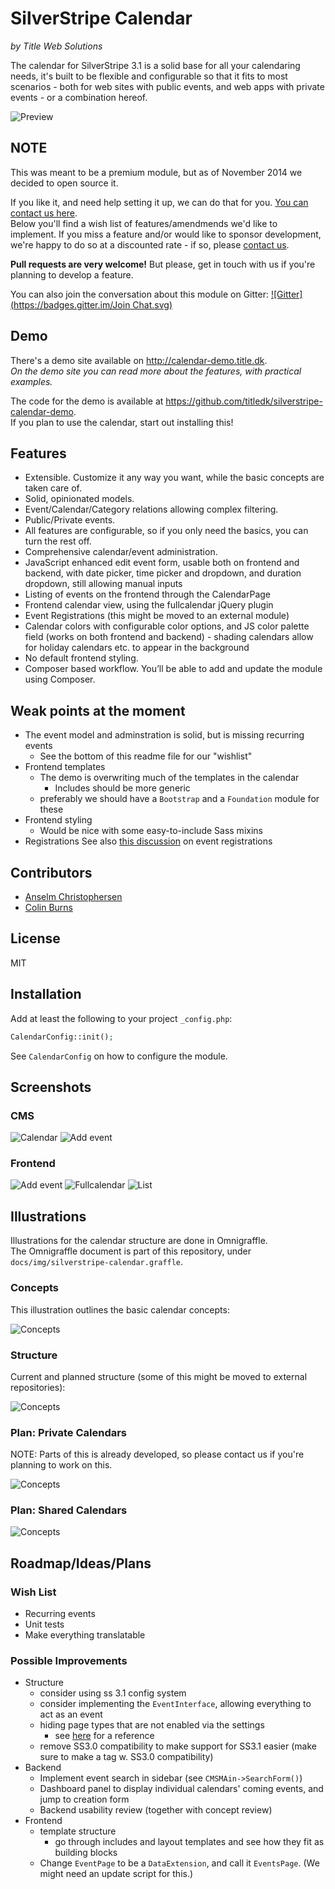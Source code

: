 # SilverStripe Calendar

_by Title Web Solutions_

The calendar for SilverStripe 3.1 is a solid base for all your calendaring needs, 
it's built to be flexible and configurable so that it fits to most scenarios - both for 
web sites with public events, and web apps with private events - or a combination hereof.


![Preview](docs/img/preview.png)


## NOTE

This was meant to be a premium module, but as of November 2014 we decided to open source it.

If you like it, and need help setting it up, we can do that for you.
[You can contact us here](http://title.dk/contact/).   
Below you'll find a wish list of features/amendmends we'd like to implement. If you miss a feature and/or
would like to sponsor development, we're happy to do so at a discounted rate - if so, 
please [contact us](http://title.dk/contact/).

**Pull requests are very welcome!** But please, get in touch with us if you're planning
to develop a feature.

You can also join the conversation about this module on Gitter: 
[![Gitter](https://badges.gitter.im/Join Chat.svg)](https://gitter.im/titledk/silverstripe-calendar?utm_source=badge&utm_medium=badge&utm_campaign=pr-badge)

## Demo

There's a demo site available on <http://calendar-demo.title.dk>.    
_On the demo site you can read more about the features, with practical examples._

The code for the demo is available at <https://github.com/titledk/silverstripe-calendar-demo>.    
If you plan to use the calendar, start out installing this!



## Features

* Extensible. Customize it any way you want, while the basic concepts are taken care of.
* Solid, opinionated models.
* Event/Calendar/Category relations allowing complex filtering.
* Public/Private events.
* All features are configurable, so if you only need the basics, you can turn the rest off.
* Comprehensive calendar/event administration.
* JavaScript enhanced edit event form, usable both on frontend and backend, with date picker, 
time picker and dropdown, and duration dropdown, still allowing manual inputs
* Listing of events on the frontend through the CalendarPage
* Frontend calendar view, using the fullcalendar jQuery plugin
* Event Registrations (this might be moved to an external module)
* Calendar colors with configurable color options, and JS color palette field 
(works on both frontend and backend) - shading calendars allow for holiday calendars etc. to appear in the background
* No default frontend styling.
* Composer based workflow. You’ll be able to add and update the module using Composer.


## Weak points at the moment

* The event model and adminstration is solid, but is missing recurring events
	* See the bottom of this readme file for our "wishlist"
* Frontend templates
	* The demo is overwriting much of the templates in the calendar
		* Includes should be more generic
	* preferably we should have a `Bootstrap` and a `Foundation` module
	for these
* Frontend styling
	* Would be nice with some easy-to-include Sass mixins
* Registrations
	See also [this discussion](https://gitter.im/jedateach/silverstripe-eventmanagement) on event registrations



## Contributors

* [Anselm Christophersen](https://github.com/anselmdk)
* [Colin Burns](https://github.com/colinburns)


## License

MIT

## Installation

Add at least the following to your project `_config.php`:

```php
CalendarConfig::init();
```

See `CalendarConfig` on how to configure the module.


## Screenshots

### CMS

![Calendar](docs/img/screenshots/cms-calendar.png)
![Add event](docs/img/screenshots/cms-addevent.png)


### Frontend

![Add event](docs/img/screenshots/frontend-addevent.png)
![Fullcalendar](docs/img/screenshots/frontend-fullcalendar.png)
![List](docs/img/screenshots/frontend-list.png)



## Illustrations

Illustrations for the calendar structure are done in Omnigraffle.    
The Omnigraffle document is part of this repository, under `docs/img/silverstripe-calendar.graffle`.



### Concepts

This illustration outlines the basic calendar concepts:


![Concepts](docs/img/omnigraffle-export/Concepts.png)


### Structure

Current and planned structure (some of this might be moved to external repositories):

![Concepts](docs/img/omnigraffle-export/Structure.png)


### Plan: Private Calendars

NOTE: Parts of this is already developed, so please contact us if you're planning
to work on this.


![Concepts](docs/img/omnigraffle-export/Private-Calendar-plan.png)


### Plan: Shared Calendars

![Concepts](docs/img/omnigraffle-export/Shared-Calendars-plan.png)



## Roadmap/Ideas/Plans



### Wish List

* Recurring events
* Unit tests
* Make everything translatable


### Possible Improvements

* Structure
	* consider using ss 3.1 config system
	* consider implementing the `EventInterface`, allowing everything to act as an event
	* hiding page types that are not enabled via the settings
		* see [here](http://www.balbus.tk/hide-a-page-from-the-cms-pagetype-dropdown/) for a reference
	* remove SS3.0 compatibility to make support for SS3.1 easier (make sure to make a tag w. SS3.0 compatibility)
* Backend
	* Implement event search in sidebar (see `CMSMAin->SearchForm()`)
	* Dashboard panel to display individual calendars' coming events, and jump to creation form
	* Backend usability review (together with concept review)
* Frontend
	* template structure
		* go through includes and layout templates and see how they fit as building blocks
	* Change `EventPage` to be a `DataExtension`, and call it `EventsPage`. (We might need an update script for this.)





